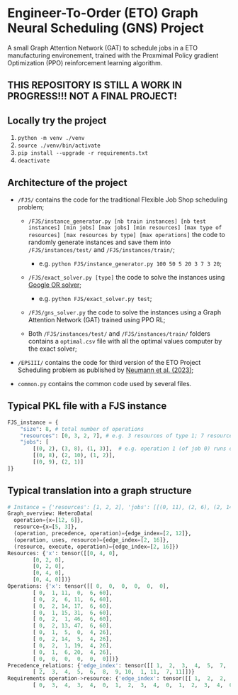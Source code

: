 # Engineer-To-Order (ETO) Graph Neural Scheduling (GNS) Project

A small Graph Attention Network (GAT) to schedule jobs in a ETO manufacturing environement, trained with the Proxmimal Policy gradient Optimization (PPO) reinforcement learning algorithm.

## THIS REPOSITORY IS STILL A WORK IN PROGRESS!!! NOT A FINAL PROJECT!

## Locally try the project
1. `python -m venv ./venv`
2. `source ./venv/bin/activate`
3. `pip install --upgrade -r requirements.txt`
4. `deactivate`

## Architecture of the project
* `/FJS/` contains the code for the traditional Flexible Job Shop scheduling problem;
    * `/FJS/instance_generator.py [nb train instances] [nb test instances] [min jobs] [max jobs] [min resources] [max type of resources] [max resources by type] [max operations]` the code to randomly generate instances and save them into `/FJS/instances/test/` and `/FJS/instances/train/`;
        * e.g. `python FJS/instance_generator.py 100 50 5 20 3 7 3 20`;

    * `/FJS/exact_solver.py [type]` the code to solve the instances using [Google OR solver](https://developers.google.com/optimization);
        * e.g. `python FJS/exact_solver.py test`;

    * `/FJS/gns_solver.py` the code to solve the instances using a Graph Attention Network (GAT) trained using PPO RL;

    * Both `/FJS/instances/test/` and `/FJS/instances/train/` folders contains a `optimal.csv` file with all the optimal values computer by the exact solver; 

* `/EPSIII/` contains the code for third version of the ETO Project Scheduling problem as published by [Neumann et al. (2023)](https://doi.org/10.1016/j.ijpe.2023.109077); 

* `common.py` contains the common code used by several files.

## Typical PKL file with a FJS instance 
```python
FJS_instance = {
    "size": 8, # total number of operations
    "resources": [0, 3, 2, 7], # e.g. 3 resources of type 1; 7 resources of type 3
    "jobs": [  
        [(0, 2), (3, 8), (1, 3)],  # e.g. operation 1 (of job 0) runs on resource type 3 with a processing time of 8 
        [(0, 8), (2, 10), (1, 2)],  
        [(0, 9), (2, 1)]  
]}
```

## Typical translation into a graph structure 
```python
# Instance = {'resources': [1, 2, 2], 'jobs': [[(0, 11), (2, 6), (2, 14), (0, 15), (1, 1), (2, 13)], [(0, 5), (1, 14), (2, 1), (0, 6)]], 'size': 10, 'nb_res': 5}
Graph_overview: HeteroData(
  operation={x=[12, 6]},
  resource={x=[5, 3]},
  (operation, precedence, operation)={edge_index=[2, 12]},
  (operation, uses, resource)={edge_index=[2, 16]},
  (resource, execute, operation)={edge_index=[2, 16]})
Resources: {'x': tensor([[0, 4, 0],
        [0, 2, 0],
        [0, 2, 0],
        [0, 4, 0],
        [0, 4, 0]])}
Operations: {'x': tensor([[ 0,  0,  0,  0,  0,  0],
        [ 0,  1, 11,  0,  6, 60],
        [ 0,  2,  6, 11,  6, 60],
        [ 0,  2, 14, 17,  6, 60],
        [ 0,  1, 15, 31,  6, 60],
        [ 0,  2,  1, 46,  6, 60],
        [ 0,  2, 13, 47,  6, 60],
        [ 0,  1,  5,  0,  4, 26],
        [ 0,  2, 14,  5,  4, 26],
        [ 0,  2,  1, 19,  4, 26],
        [ 0,  1,  6, 20,  4, 26],
        [ 0,  0,  0,  0,  0,  0]])}
Precedence_relations: {'edge_index': tensor([[ 1,  2,  3,  4,  5,  7,  8,  9,  0,  6,  0, 10],
        [ 2,  3,  4,  5,  6,  8,  9, 10,  1, 11,  7, 11]])}
Requirements operation->resource: {'edge_index': tensor([[ 1,  2,  2,  3,  3,  4,  5,  5,  6,  6,  7,  8,  8,  9,  9, 10],
        [ 0,  3,  4,  3,  4,  0,  1,  2,  3,  4,  0,  1,  2,  3,  4,  0]])}
```